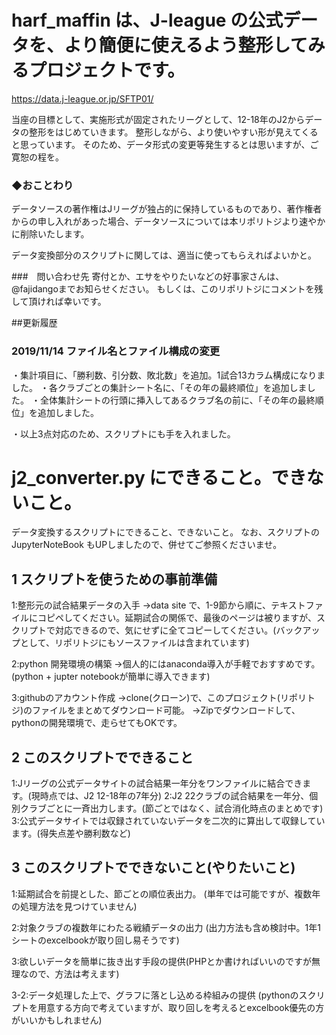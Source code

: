 # harf_maffin は、J-league の公式データを、より簡便に使えるよう整形してみるプロジェクトです。
https://data.j-league.or.jp/SFTP01/

当座の目標として、実施形式が固定されたリーグとして、12-18年のJ2からデータの整形をはじめていきます。
整形しながら、より使いやすい形が見えてくると思っています。
そのため、データ形式の変更等発生するとは思いますが、ご寛恕の程を。

### ◆おことわり
データソースの著作権はJリーグが独占的に保持しているものであり、著作権者からの申し入れがあった場合、データソースについては本リポリトジより速やかに削除いたします。

データ変換部分のスクリプトに関しては、適当に使ってもらえればよいかと。

###　問い合わせ先
寄付とか、エサをやりたいなどの好事家さんは、@fajidangoまでお知らせください。
もしくは、このリポリトジにコメントを残して頂ければ幸いです。


##更新履歴
### 2019/11/14  ファイル名とファイル構成の変更
・集計項目に、「勝利数、引分数、敗北数」を追加。1試合13カラム構成になりました。
・各クラブごとの集計シート名に、「その年の最終順位」を追加しました。
・全体集計シートの行頭に挿入してあるクラブ名の前に、「その年の最終順位」を追加しました。

・以上3点対応のため、スクリプトにも手を入れました。




# j2_converter.py にできること。できないこと。

データ変換するスクリプトにできること、できないこと。
なお、スクリプトの JupyterNoteBook もUPしましたので、併せてご参照くださいませ。

## 1 スクリプトを使うための事前準備

1:整形元の試合結果データの入手
→data site で、1-9節から順に、テキストファイルにコピペしてください。延期試合の関係で、最後のページは被りますが、スクリプトで対応できるので、気にせずに全てコピーしてください。(バックアップとして、リポリトジにもソースファイルは含まれています)


2:python 開発環境の構築
    →個人的にはanaconda導入が手軽でおすすめです。
      (python + jupter notebookが簡単に導入できます)

3:githubのアカウント作成
    →clone(クローン)で、このプロジェクト(リポリトジ)のファイルをまとめてダウンロード可能。
    →Zipでダウンロードして、pythonの開発環境で、走らせてもOKです。

## 2 このスクリプトでできること

1:Jリーグの公式データサイトの試合結果一年分をワンファイルに結合できます。(現時点では、J2 12-18年の7年分)
2:J2 22クラブの試合結果を一年分、個別クラブごとに一斉出力します。(節ごとではなく、試合消化時点のまとめです)
3:公式データサイトでは収録されていないデータを二次的に算出して収録しています。(得失点差や勝利数など)

## 3 このスクリプトでできないこと(やりたいこと)

1:延期試合を前提とした、節ごとの順位表出力。
  (単年では可能ですが、複数年の処理方法を見つけていません)

2:対象クラブの複数年にわたる戦績データの出力
  (出力方法も含め検討中。1年1シートのexcelbookが取り回し易そうです)

3:欲しいデータを簡単に抜き出す手段の提供(PHPとか書ければいいのですが無理なので、方法は考えます)

3-2:データ処理した上で、グラフに落とし込める枠組みの提供
  (pythonのスクリプトを用意する方向で考えていますが、取り回しを考えるとexcelbook優先の方がいいかもしれません)
